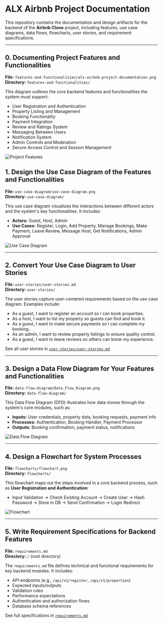 # ALX Airbnb Project Documentation

This repository contains the documentation and design artifacts for the backend of the **Airbnb Clone** project, including features, use case diagrams, data flows, flowcharts, user stories, and requirement specifications.

---

## 0. Documenting Project Features and Functionalities

**File:** `features-and-functionalities/alx-airbnb-project-documentation.png`  
**Directory:** `features-and-functionalities/`

This diagram outlines the core backend features and functionalities the system must support:

- User Registration and Authentication  
- Property Listing and Management  
- Booking Functionality  
- Payment Integration  
- Review and Ratings System  
- Messaging Between Users  
- Notification System  
- Admin Controls and Moderation  
- Secure Access Control and Session Management  

![Project Features](features-and-functionalities/alx-airbnb-project-documentation.png)

## 1. Design the Use Case Diagram of the Features and Functionalities

**File:** `use-case-diagram/use-case-diagram.png`  
**Directory:** `use-case-diagram/`

This use case diagram visualizes the interactions between different actors and the system's key functionalities. It includes:

- **Actors:** Guest, Host, Admin  
- **Use Cases:** Register, Login, Add Property, Manage Bookings, Make Payment, Leave Review, Message Host, Get Notifications, Admin Approval

![Use Case Diagram](use-case-diagram/use-case-diagram.png)

---

## 2. Convert Your Use Case Diagram to User Stories

**File:** `user-stories/user-stories.md`  
**Directory:** `user-stories/`

The user stories capture user-centered requirements based on the use case diagram. Examples include:

- As a guest, I want to register an account so I can book properties.  
- As a host, I want to list my property so guests can find and book it.  
- As a guest, I want to make secure payments so I can complete my booking.  
- As an admin, I want to review property listings to ensure quality control.  
- As a guest, I want to leave reviews so others can know my experience.

See all user stories in [`user-stories/user-stories.md`](user-stories/user-stories.md)

---

## 3. Design a Data Flow Diagram for Your Features and Functionalities

**File:** `data-flow-diagram/Data_Flow_Diagram.png`  
**Directory:** `data-flow-diagram/`

This Data Flow Diagram (DFD) illustrates how data moves through the system's core modules, such as:

- **Inputs:** User credentials, property data, booking requests, payment info  
- **Processes:** Authentication, Booking Handler, Payment Processor  
- **Outputs:** Booking confirmation, payment status, notifications

![Data Flow Diagram](data-flow-diagram/Data_Flow_Diagram.png)

---

## 4. Design a Flowchart for System Processes

**File:** `flowcharts/flowchart.png`  
**Directory:** `flowcharts/`

This flowchart maps out the steps involved in a core backend process, such as **User Registration and Authentication**:

- Input Validation → Check Existing Account → Create User → Hash Password → Store in DB → Send Confirmation → Login Redirect

![Flowchart](flowcharts/flowchart.png)

---

## 5. Write Requirement Specifications for Backend Features

**File:** `requirements.md`  
**Directory:** `/` (root directory)

The `requirements.md` file defines technical and functional requirements for key backend modules. It includes:

- API endpoints (e.g., `/api/v1/register`, `/api/v1/properties`)  
- Expected inputs/outputs  
- Validation rules  
- Performance expectations  
- Authentication and authorization flows  
- Database schema references

See full specifications in [`requirements.md`](requirements.md)

